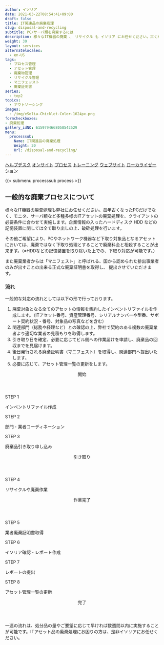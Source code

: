 ```yaml
---
author: イソリア
date: 2021-03-22T08:54:41+09:00
draft: false
title: IT関連品の廃棄処理
slug: disposal-and-recycling
subtitle: PC/サーバ類を廃棄するには
description: 様々なIT機器の廃棄 、 リサイクル も イソリア にお任せください。古くなったパソコン、モニタ、サーバ類など多種多様のITアセットの廃棄処理をします。
weight: 30
layout: services
alternatelocales:
  - en-US
tags:
  - プロセス管理
  - アセット管理
  - 廃棄物管理
  - リサイクル管理
  - マ二フェッスト
  - 廃棄証明書
series:
  - top2
topics:
  - アウトソーシング
images:
  - /img/eSolia-Chicklet-Color-1024px.png
formcheckboxes:
- 廃棄処理
gallery_idNO: 6159794668058542529
menu:
  processsub:
    Name: IT関連品の廃棄処理
    Weight: 20
    Url: /disposal-and-recycling/
---
```


<div class="buttons has-addons is-hidden-tablet">
  <a class="button" href="/outsourcing"><span class="icon"><i class="fas fa-anchor"></i></span></a>
  <a class="button" href="/helpdesk">ヘルプデスク</a>
  <a class="button" href="/on-site">オンサイト</a>
  <a class="button is-active" href="/process">プロセス</a>
  <a class="button" href="/training">トレーニング</a>
  <a class="button" href="/website-design">ウェブサイト</a>
  <a class="button" href="/localization">ローカライゼーション</a>
</div>

{{< submenu processsub process >}}

## 一般的な廃棄プロセスについて

様々なIT機器の廃棄処理も弊社にお任せください。毎年古くなったPCだけでなく、モニタ、サーバ類など多種多様のITアセットの廃棄処理を、クライアントの必要条件に合わせて実施します。企業情報の入ったハードディスク HDD などの記憶装置に関しては全て取り出しの上、破砕処理を行います。

その他ご希望により、PCやネットワーク機器など下取り対象品となるアセットにおいては、廃棄ではなく下取り処理とすることで廃棄料金と相殺することが出来ます。（※HDDなどの記憶装置を取り除いた上での、下取り対応が可能です。）

また廃棄業者からは「マニフェスト」と呼ばれる、国から認められた排出事業者のみが出すことの出来る正式な廃棄証明書を取得し、
提出させていただきます。

### 流れ

一般的な対応の流れとしては以下の形で行っております。

1. 廃棄対象となる全てのアセットの情報を集約したインベントリファイルを作成します。（ITアセット番号、資産管理番号、シリアルナンバーや型番、サポート契約状況・番号、対象品の写真などを含む）
1. 関連部門（総務や経理など）との確認の上、弊社で契約のある複数の廃棄業者より適切な業者の見積もりを取得します。
1. 引き取り日を確定、必要に応じてビル側への作業届けを申請し、廃棄品の回収までを見届けます。
1. 後日発行される廃棄証明書（マニフェスト）を取得し、関連部門へ提出いたします。
1. 必要に応じて、アセット管理一覧の更新をします。

<div class="timeline is-centered has-padding-l">
  <header class="timeline-header">
    <span class="tag is-medium is-esolia-yellow-1">開始</span>
  </header>
  <div class="timeline-item is-esolia-yellow-1">
    <div class="timeline-marker is-esolia-yellow-1 is-icon">
      <i class="fas fa-clipboard has-text-white"></i>
    </div>
    <div class="timeline-content">
      <p class="heading">STEP 1</p>
      <p>インベントリファイル作成</p>
    </div>
  </div>
  <div class="timeline-item is-esolia-yellow-0">
    <div class="timeline-marker is-esolia-yellow-0 is-icon">
      <i class="fas fa-exchange-alt has-text-white"></i>
    </div>
    <div class="timeline-content">
      <p class="heading">STEP 2</p>
      <p>部門・業者コーディネーション</p>
    </div>
  </div>
  <div class="timeline-item is-esolia-secondary-1-0">
    <div class="timeline-marker is-esolia-secondary-1-0 is-icon">
      <i class="fas fa-check has-text-white"></i>
    </div>
    <div class="timeline-content">
      <p class="heading">STEP 3</p>
      <p>廃棄品引き取り申し込み</p>
    </div>
  </div>  
  <header class="timeline-header">
    <span class="tag is-medium is-esolia-secondary-1-0">引き取り</span>
  </header>
  <div class="timeline-item is-esolia-secondary-1-0">
    <div class="timeline-marker is-esolia-secondary-1-0 is-icon">
      <i class="fas fa-recycle has-text-white"></i>
    </div>
    <div class="timeline-content">
      <p class="heading">STEP 4</p>
      <p>リサイクルや廃棄作業</p>
    </div>
  </div>
  <header class="timeline-header">
    <span class="tag is-medium is-esolia-secondary-1-0">作業完了</span>
  </header>
  <div class="timeline-item is-esolia-yellow-0">
    <div class="timeline-marker is-esolia-yellow-0 is-icon">
      <i class="fas fa-check has-text-white"></i>
    </div>
    <div class="timeline-content">
      <p class="heading">STEP 5</p>
      <p>業者廃棄証明書取得</p>
    </div>
  </div>    
  <div class="timeline-item is-esolia-secondary-2-3">
    <div class="timeline-marker is-esolia-secondary-2-3 is-icon">
      <i class="fas fa-exchange-alt has-text-white"></i>
    </div>
    <div class="timeline-content">
      <p class="heading">STEP 6</p>
      <p>イソリア確認・レポート作成</p>
    </div>
  </div>
  <div class="timeline-item is-esolia-secondary-2-0">
    <div class="timeline-marker is-esolia-secondary-2-0 is-icon">
      <i class="fas fa-clipboard-check has-text-white"></i>
    </div>
    <div class="timeline-content">
      <p class="heading">STEP 7</p>
      <p>レポートの提出</p>
    </div>
  </div>  
    <div class="timeline-item is-esolia-secondary-2-1">
    <div class="timeline-marker is-esolia-secondary-2-1 is-icon">
      <i class="fas fa-database has-text-white"></i>
    </div>
    <div class="timeline-content">
      <p class="heading">STEP 8</p>
      <p>アセット管理一覧の更新</p>
    </div>
  </div>  
  <header class="timeline-header">
    <span class="tag is-medium is-esolia-secondary-2-1">完了</span>
  </header>
</div>

一連の流れは、処分品の量やご要望に応じて早ければ数週間以内に実施することが可能です。ITアセット品の廃棄処理にお困りの方は、是非イソリアにお任せください。
